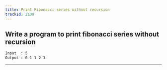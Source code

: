 ```yaml
---
title: Print Fibonacci series without recursion
trackId: 2109
---
```


## Write a program to print fibonacci series without recursion

```txt
Input  : 5
Output : 0 1 1 2 3
```

---
